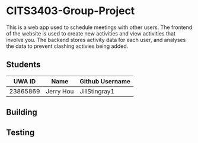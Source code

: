 # CITS3403-Group-Project
This is a web app used to schedule meetings with other users. The frontend of the website is used to create new activities and view activities that involve you. The backend stores activity data for each user, and analyses the data to prevent clashing activies being added.

## Students
|UWA ID|Name|Github Username|
|---|---|---|
|23865869|Jerry Hou|JillStingray1|

## Building

## Testing
